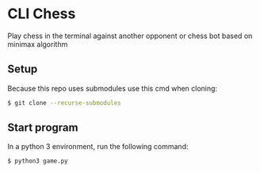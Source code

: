 # CLI Chess
Play chess in the terminal against another opponent or chess bot based on minimax algorithm

## Setup
Because this repo uses submodules use this cmd when cloning:
```bash
$ git clone --recurse-submodules
```

## Start program
In a python 3 environment, run the following command:
```bash
$ python3 game.py

